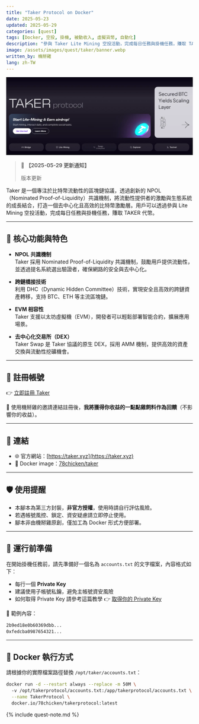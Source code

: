 ```yaml
---
title: "Taker Protocol on Docker"
date: 2025-05-23
updated: 2025-05-29
categories: [quest]
tags: [Docker, 空投, 掛機, 被動收入, 虛擬貨幣, 自動化]
description: "參與 Taker Lite Mining 空投活動，完成每日任務與掛機任務，賺取 TAKER 代幣。"
image: /assets/images/quest/taker/banner.webp
written_by: 機掰雞
lang: zh-TW
---
```


![Taker 空投封面圖](/assets/images/quest/taker/banner.webp)
> 📢 **【2025-05-29 更新通知】**
>
> 版本更新

Taker 是一個專注於比特幣流動性的區塊鏈協議，透過創新的 NPOL（Nominated Proof-of-Liquidity）共識機制，將流動性提供者的激勵與生態系統的成長結合，打造一個去中心化且高效的比特幣激勵層。用戶可以透過參與 Lite Mining 空投活動，完成每日任務與掛機任務，賺取 TAKER 代幣。

---

## 🌟 核心功能與特色

- **NPOL 共識機制**  
  Taker 採用 Nominated Proof-of-Liquidity 共識機制，鼓勵用戶提供流動性，並透過提名系統選出驗證者，確保網路的安全與去中心化。

- **跨鏈橋接技術**  
  利用 DHC（Dynamic Hidden Committee）技術，實現安全且高效的跨鏈資產轉移，支持 BTC、ETH 等主流區塊鏈。

- **EVM 相容性**  
  Taker 支援以太坊虛擬機（EVM），開發者可以輕鬆部署智能合約，擴展應用場景。

- **去中心化交易所（DEX）**  
  Taker Swap 是 Taker 協議的原生 DEX，採用 AMM 機制，提供高效的資產交換與流動性挖礦機會。

---

## 📝 註冊帳號

👉 [立即註冊 Taker](https://earn.taker.xyz?start=82KK8)

🎉 使用機掰雞的邀請連結註冊後，**我將獲得你收益的一點點雞飼料作為回饋**（不影響你的收益）。

---

## 🔗 連結

- 🌐 官方網站：[https://taker.xyz](https://taker.xyz)
- 🐳 Docker image：[78chicken/taker](https://hub.docker.com/r/78chicken/takerprotocol)

---

## 🛡️ 使用提醒

- 本腳本為第三方封裝，**非官方授權**，使用時請自行評估風險。
- 若遇帳號風控、鎖定、資安疑慮請立即停止使用。
- 腳本非由機掰雞原創，僅加工為 Docker 形式方便部署。

---

## 📁 運行前準備

在開始掛機任務前，請先準備好一個名為 `accounts.txt` 的文字檔案，內容格式如下：

- 每行一個 **Private Key**
- 建議使用子帳號私鑰，避免主帳號資安風險
- 如何取得 Private Key 請參考這篇教學 👉 [取得你的 Private Key](/posts/Get-Your-Private-Key/)

📄 範例內容：
```txt
2b9ed18e0b60369dbb...
0xfedcba0987654321...
```
---

## 🐳 Docker 執行方式

請根據你的實際檔案路徑替換 `/opt/taker/accounts.txt`：
```bash
docker run -d --restart always --replace -m 50M \  
  -v /opt/takerprotocol/accounts.txt:/app/takerprotocol/accounts.txt \
  --name TakerProtocol \
  docker.io/78chicken/takerprotocol:latest
```
{% include quest-note.md %}
